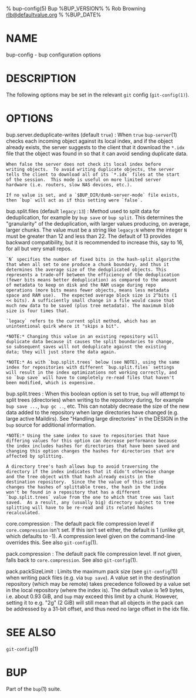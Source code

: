 % bup-config(5) Bup %BUP_VERSION%
% Rob Browning <rlb@defaultvalue.org>
% %BUP_DATE%

# NAME

bup-config - bup configuration options

# DESCRIPTION

The following options may be set in the relevant `git` config
(`git-config(1)`).

# OPTIONS

bup.server.deduplicate-writes (default `true`)
:   When `true` `bup-server`(1) checks each incoming object against its
    local index, and if the object already exists, the server suggests
    to the client that it download the `*.idx` file that the object
    was found in so that it can avoid sending duplicate data.

    When false the server does not check its local index before
    writing objects.  To avoid writing duplicate objects, the server
    tells the client to download all of its `*.idx` files at the start
    of the session.  This mode is useful on more limited server
    hardware (i.e. routers, slow NAS devices, etc.).

    If no value is set, and a `$BUP_DIR/dumb-server-mode` file exists,
    then `bup` will act as if this setting were `false`.

bup.split.files (default `legacy:13`)
:   Method used to split data for deduplication, for example by `bup
    save` or `bup split`. This determines the "granularity" of the
    deduplication, with larger values producing, on average, larger
    chunks. The value must be a string like `legacy:N` where the
    integer `N` must be greater than 12 and less than 22. The default
    of 13 provides backward compatibility, but it is recommended to
    increase this, say to 16, for all but very small repos.

    `N` specifies the number of fixed bits in the hash-split algorithm
    that when all set to one produce a chunk boundary, and thus it
    determines the average size of the deduplicated objects. This
    represents a trade-off between the efficiency of the deduplication
    (fewer bits means better deduplication) as compared to the amount
    of metadata to keep on disk and the RAM usage during repo
    operations (more bits means fewer objects, means less metadata
    space and RAM use).  The expected average block size is 2^bits (1
    << bits). A sufficiently small change in a file would cause that
    much new data to be saved (plus tree metadata). The maximum blob
    size is four times that.

    `legacy` refers to the current split method, which has an
    unintentional quirk where it "skips a bit".

    *NOTE:* Changing this value in an existing repository will
    duplicate data because it causes the split boundaries to change,
    so subsequent saves will not deduplicate against the existing
    data; they will just store the data again.

    *NOTE:* As with `bup.split.trees` below (see NOTE), using the same
    index for repositories with different `bup.split.files` settings
    will result in the index optimizations not working correctly, and
    so `bup save` will have to completely re-read files that haven't
    been modified, which is expensive.

bup.split.trees
:   When this boolean option is set to true, `bup` will attempt to
    split trees (directories) when writing to the repository during,
    for example `bup save ...`, `bup gc ..`, etc.  This can notably
    decrease the size of the new data added to the repository when
    large directories have changed (e.g. large active Maildirs).  See
    "Handling large directories" in the DESIGN in the `bup` source for
    additional information.

    *NOTE:* Using the same index to save to repositories that have
    differing values for this option can decrease performance because
    the index includes hashes for directories that have been saved and
    changing this option changes the hashes for directories that are
    affected by splitting.

    A directory tree's hash allows bup to avoid traversing the
    directory if the index indicates that it didn't otherwise change
    and the tree object with that hash already exists in the
    destination repository.  Since the the value of this setting
    changes the hashes of splittable trees, the hash in the index
    won't be found in a repository that has a different
    `bup.split.trees` value from the one to which that tree was last
    saved.  As a result, any (usually big) directory subject to tree
    splitting will have to be re-read and its related hashes
    recalculated.

core.compression
:   The default pack file compression level if `core.compression`
    isn't set.  If this isn't set either, the default is 1 (unlike
    git, which defaults to -1).  A compression level given on the
    command-line overrides this. See also `git-config`(1).

pack.compression
:   The default pack file compression level.  If not given, falls back
    to `core.compression`. See also `git-config`(1).

pack.packSizeLimit
:   Limits the maximum pack size (see `git-config`(1)) when writing
    pack files (e.g. via `bup save`). A value set in the destination
    repository (which may be remote) takes precedence followed by a
    value set in the local repository (where the index is). The
    default value is 1e9 bytes, i.e. about 0.93 GiB, and `bup` may
    exceed this limit by a chunk. However, setting it to e.g. "2g" (2
    GiB) will still mean that all objects in the pack can be addressed
    by a 31-bit offset, and thus need no large offset in the idx file.

# SEE ALSO

`git-config`(1)

# BUP

Part of the `bup`(1) suite.

